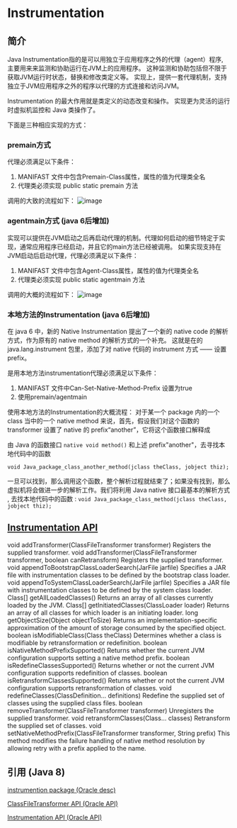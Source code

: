 # Instrumentation

## 简介

Java Instrumentation指的是可以用独立于应用程序之外的代理（agent）程序, 主要用来来监测和协助运行在JVM上的应用程序。
这种监测和协助包括但不限于获取JVM运行时状态，替换和修改类定义等。 
实现上，提供一套代理机制，支持独立于JVM应用程序之外的程序以代理的方式连接和访问JVM。

Instrumentation 的最大作用就是类定义的动态改变和操作。
实现更为灵活的运行时虚拟机监控和 Java 类操作了。

下面是三种相应实现的方式：

### premain方式
代理必须满足以下条件：
1. MANIFAST 文件中包含Premain-Class属性，属性的值为代理类全名
2. 代理类必须实现 public static premain 方法

调用的大致的流程如下：
![image](https://raw.githubusercontent.com/Ghost4Wandering/j.icon/master/instrumentation/premain_2.png)


### agentmain方式 (java 6后增加)
实现可以提供在JVM启动之后再启动代理的机制。代理如何启动的细节特定于实现，通常应用程序已经启动，并且它的main方法已经被调用。
如果实现支持在JVM启动后启动代理，代理必须满足以下条件：
1. MANIFAST 文件中包含Agent-Class属性，属性的值为代理类全名
2. 代理类必须实现 public static agentmain 方法

调用的大概的流程如下：
![image](https://raw.githubusercontent.com/Ghost4Wandering/j.icon/master/instrumentation/agent_main_3.png)

### 本地方法的Instrumentation (java 6后增加)
在 java 6 中，新的 Native Instrumentation 提出了一个新的 native code 的解析方式，作为原有的 native method 的解析方式的一个补充。
这就是在的 java.lang.instrument 包里，添加了对 native 代码的 instrument 方式 —— 设置 prefix。

是用本地方法instrumentation代理必须满足以下条件：
1. MANIFAST 文件中Can-Set-Native-Method-Prefix 设置为true
2. 使用premain/agentmain

使用本地方法的Instrumentation的大概流程：
对于某一个 package 内的一个 class 当中的一个 native method 来说，首先，假设我们对这个函数的 transformer 设置了 native 的 prefix“another”，它将这个函数接口解释成

由 Java 的函数接口
``native void method()``
和上述 prefix"another"，去寻找本地代码中的函数

``void Java_package_class_another_method(jclass theClass, jobject thiz);``

一旦可以找到，那么调用这个函数，整个解析过程就结束了；如果没有找到，那么虚拟机将会做进一步的解析工作。我们将利用 Java native 接口最基本的解析方式 , 去找本地代码中的函数 :
``void Java_package_class_method(jclass theClass, jobject thiz);``

## [Instrumentation API](https://docs.oracle.com/javase/8/docs/api/java/lang/instrument/Instrumentation.html)

void	addTransformer(ClassFileTransformer transformer)
Registers the supplied transformer.
void	addTransformer(ClassFileTransformer transformer, boolean canRetransform)
Registers the supplied transformer.
void	appendToBootstrapClassLoaderSearch(JarFile jarfile)
Specifies a JAR file with instrumentation classes to be defined by the bootstrap class loader.
void	appendToSystemClassLoaderSearch(JarFile jarfile)
Specifies a JAR file with instrumentation classes to be defined by the system class loader.
Class[]	getAllLoadedClasses()
Returns an array of all classes currently loaded by the JVM.
Class[]	getInitiatedClasses(ClassLoader loader)
Returns an array of all classes for which loader is an initiating loader.
long	getObjectSize(Object objectToSize)
Returns an implementation-specific approximation of the amount of storage consumed by the specified object.
boolean	isModifiableClass(Class<?> theClass)
Determines whether a class is modifiable by retransformation or redefinition.
boolean	isNativeMethodPrefixSupported()
Returns whether the current JVM configuration supports setting a native method prefix.
boolean	isRedefineClassesSupported()
Returns whether or not the current JVM configuration supports redefinition of classes.
boolean	isRetransformClassesSupported()
Returns whether or not the current JVM configuration supports retransformation of classes.
void	redefineClasses(ClassDefinition... definitions)
Redefine the supplied set of classes using the supplied class files.
boolean	removeTransformer(ClassFileTransformer transformer)
Unregisters the supplied transformer.
void	retransformClasses(Class<?>... classes)
Retransform the supplied set of classes.
void	setNativeMethodPrefix(ClassFileTransformer transformer, String prefix)
This method modifies the failure handling of native method resolution by allowing retry with a prefix applied to the name.

## 引用 (Java 8)

[instrumention package (Oracle desc) ](https://docs.oracle.com/javase/8/docs/api/java/lang/instrument/package-summary.html)

[ClassFileTransformer API (Oracle API)](https://docs.oracle.com/javase/8/docs/api/java/lang/instrument/ClassFileTransformer.html)

[Instrumentation API (Oracle API)](https://docs.oracle.com/javase/8/docs/api/java/lang/instrument/Instrumentation.html)
